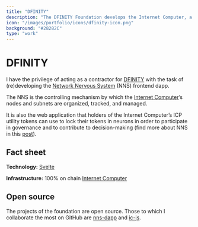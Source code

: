 ```yaml
---
title: "DFINITY"
description: "The DFINITY Foundation develops the Internet Computer, a public blockchain network platform based on the Internet Computer Protocol (ICP)."
icon: "/images/portfolio/icons/dfinity-icon.png"
background: "#28282C"
type: "work"
---
```


# DFINITY

I have the privilege of acting as a contractor for [DFINITY](https://dfinity.org) with the task of (re)developing the [Network Nervous System](https://nns.ic0.app/) (NNS) frontend dapp.

The NNS is the controlling mechanism by which the [Internet Computer](https://internetcomputer.org/)’s nodes and subnets are organized, tracked, and managed.

It is also the web application that holders of the Internet Computer’s ICP utility tokens can use to lock their tokens in neurons in order to participate in governance and to contribute to decision-making (find more about NNS in this [post](https://medium.com/dfinity/the-network-nervous-system-governing-the-internet-computer-1d176605d66a)).

## Fact sheet

**Technology:** [Svelte](https://svelte.dev/)

**Infrastructure:** 100% on chain [Internet Computer](https://internetcomputer.org/)

## Open source

The projects of the foundation are open source. Those to which I collaborate the most on GitHub are [nns-dapp](https://github.com/dfinity/nns-dapp/) and [ic-js](https://github.com/dfinity/ic-js/).
